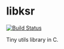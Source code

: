 # libksr

[![Build Status](https://drone.madeorsk.com/api/badges/Madeorsk/libksr/status.svg?ref=refs/heads/main)](https://drone.madeorsk.com/Madeorsk/libksr)

Tiny utils library in C.